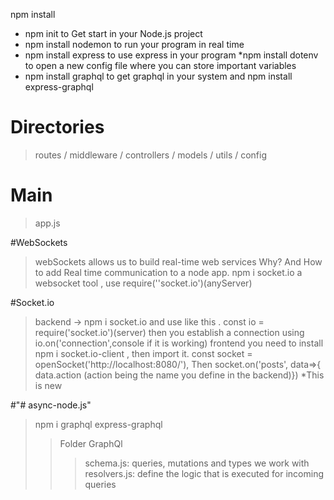 npm install
* npm init to Get start in your Node.js project
* npm install nodemon to run your program in real time
* npm install express to use express in your program
*npm install dotenv to open a new config file where you can store important variables
* npm install graphql to get graphql in your system and npm install express-graphql


# Directories
>routes /
> middleware /
>controllers /
>models /
>utils /
>config

# Main
> app.js


#WebSockets 
> webSockets allows us to build real-time web services
>Why? And How to add Real time communication to a node app.
>npm i socket.io a websocket tool , use require(''socket.io')(anyServer)

#Socket.io 
>backend -> npm i socket.io and use like this . const io = require('socket.io')(server)
>then you establish a connection using io.on('connection',console if it is working)
>frontend you need to install npm i socket.io-client , then import it. 
>const socket = openSocket('http://localhost:8080/'), Then socket.on('posts', data=>{
>data.action (action being the name you define in the backend)})
*This is new


#"# async-node.js" 

>npm i graphql express-graphql
>>Folder GraphQl 
>>> schema.js: queries, mutations and types we work with 
>>> resolvers.js: define the logic that is executed for incoming queries 
>>> 
